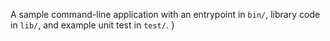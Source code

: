 A sample command-line application with an entrypoint in `bin/`, library code
in `lib/`, and example unit test in `test/`.
}